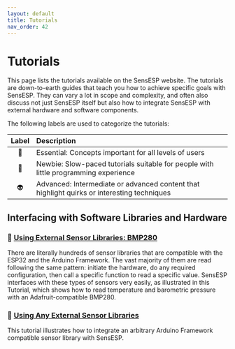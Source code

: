 ```yaml
---
layout: default
title: Tutorials
nav_order: 42
---
```


# Tutorials

This page lists the tutorials available on the SensESP website.
The tutorials are down-to-earth guides that teach you how to achieve specific goals with SensESP.
They can vary a lot in scope and complexity, and often also discuss not just SensESP itself but also how to integrate SensESP with external hardware and software components.

The following labels are used to categorize the tutorials:

| Label | Description |
| :---: | :--- |
| &#x1f4cc; | Essential: Concepts important for all levels of users
| &#x1F424; | Newbie: Slow-paced tutorials suitable for people with little programming experience |
| &#x1F47D; | Advanced: Intermediate or advanced content that highlight quirks or interesting techniques |

## Interfacing with Software Libraries and Hardware

### &#x1f4cc; [Using External Sensor Libraries: BMP280](bmp280)

There are literally hundreds of sensor libraries that are compatible with the ESP32 and the Arduino Framework. The vast majority of them are read following the same pattern: initiate the hardware, do any required configuration, then call a specific function to read a specific value. SensESP interfaces with these types of sensors very easily, as illustrated in this Tutorial, which shows how to read temperature and barometric pressure with an Adafruit-compatible BMP280.

### &#x1f4cc; [Using Any External Sensor Libraries](bmp280_part_2)

This tutorial illustrates how to integrate an arbitrary Arduino Framework compatible sensor library with SensESP.
